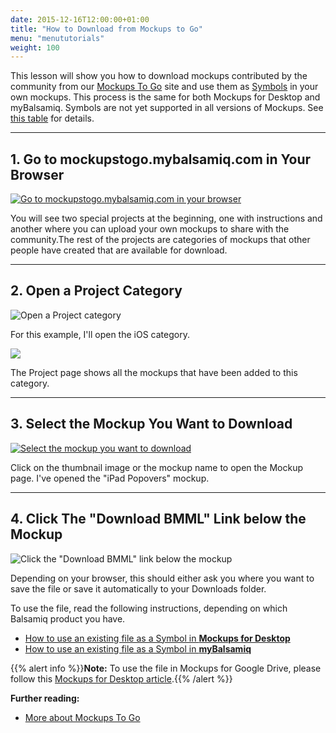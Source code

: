 ```yaml
---
date: 2015-12-16T12:00:00+01:00
title: "How to Download from Mockups to Go"
menu: "menututorials"
weight: 100
---
```


This lesson will show you how to download mockups contributed by the community from our [Mockups To Go](https://mockupstogo.mybalsamiq.com) site and use them as [Symbols](https://docs.balsamiq.com/desktop/symbols/) in your own mockups. This process is the same for both Mockups for Desktop and myBalsamiq. Symbols are not yet supported in all versions of Mockups. See [this table](https://balsamiq.com/products/compare/) for details.

* * *

## 1\. Go to mockupstogo.mybalsamiq.com in Your Browser

[![Go to mockupstogo.mybalsamiq.com in your browser](https://media.balsamiq.com/img/support/guides/How_to_Download_from_Mockups_To_Go/media_1380038358834.png)](https://media.balsamiq.com/img/support/guides/How_to_Download_from_Mockups_To_Go/media_1380038358834_lg.png "1\. Go to mockupstogo.mybalsamiq.com in your browser")

You will see two special projects at the beginning, one with instructions and another where you can upload your own mockups to share with the community.The rest of the projects are categories of mockups that other people have created that are available for download.

* * *

## 2\. Open a Project Category

![Open a Project category](https://media.balsamiq.com/img/support/guides/How_to_Download_from_Mockups_To_Go/media_1380038638219.png)

For this example, I'll open the iOS category.

[![](https://media.balsamiq.com/img/support/guides/How_to_Download_from_Mockups_To_Go/media_1380038693574.png)](https://media.balsamiq.com/img/support/guides/How_to_Download_from_Mockups_To_Go/media_1380038693574_lg.png "2\. ")

The Project page shows all the mockups that have been added to this category.

* * *

## 3\. Select the Mockup You Want to Download

[![Select the mockup you want to download](https://media.balsamiq.com/img/support/guides/How_to_Download_from_Mockups_To_Go/media_1380038907960.png)](https://media.balsamiq.com/img/support/guides/How_to_Download_from_Mockups_To_Go/media_1380038907960_lg.png "3\. Select the mockup you want to download")

Click on the thumbnail image or the mockup name to open the Mockup page. I've opened the "iPad Popovers" mockup.

* * *

## 4\. Click The "Download BMML" Link below the Mockup

![Click the "Download BMML" link below the mockup](https://media.balsamiq.com/img/support/guides/How_to_Download_from_Mockups_To_Go/media_1380039071750.png)

Depending on your browser, this should either ask you where you want to save the file or save it automatically to your Downloads folder.

To use the file, read the following instructions, depending on which Balsamiq product you have.

*   [How to use an existing file as a Symbol in **Mockups for Desktop**](https://docs.balsamiq.com/desktop/symbols/#importing-symbols)
*   [How to use an existing file as a Symbol in **myBalsamiq**](/tutorials/filesymbolmyb/)


{{% alert info %}}**Note:** To use the file in Mockups for Google Drive, please follow this [Mockups for Desktop article](https://docs.balsamiq.com/desktop/symbols/#importing-symbols).{{% /alert %}}

**Further reading:**

*   [More about Mockups To Go](/resources/mockupstogo/)
